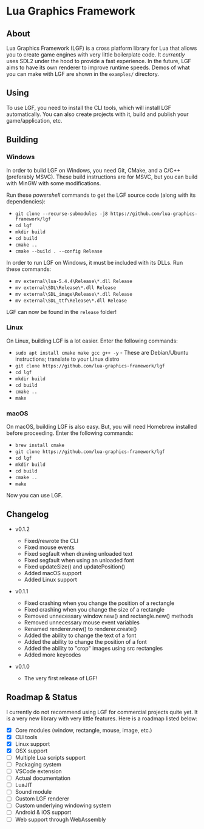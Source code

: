 # Lua Graphics Framework

## **About**

Lua Graphics Framework (LGF) is a cross platform library for Lua that allows you to create game engines with very little boilerplate code. It _currently_ uses SDL2 under the hood to provide a fast experience. In the future, LGF aims to have its own renderer to improve runtime speeds. Demos of what you can make with LGF are shown in the `examples/` directory.

## **Using**

To use LGF, you need to install the CLI tools, which will install LGF automatically. You can also create projects with it, build and publish your game/application, etc.

## **Building**

### **Windows**

In order to build LGF on Windows, you need Git, CMake, and a C/C++ (preferably MSVC). These build instructions are for MSVC, but you can build with MinGW with some modifications.

Run these _powershell_ commands to get the LGF source code (along with its dependencies):

- `git clone --recurse-submodules -j8 https://github.com/lua-graphics-framework/lgf`
- `cd lgf`
- `mkdir build`
- `cd build`
- `cmake ..`
- `cmake --build . --config Release`

In order to run LGF on Windows, it must be included with its DLLs. Run these commands:

- `mv external\lua-5.4.4\Release\*.dll Release`
- `mv external\SDL\Release\*.dll Release`
- `mv external\SDL_image\Release\*.dll Release`
- `mv external\SDL_ttf\Release\*.dll Release`

LGF can now be found in the `release` folder!

### **Linux**

On Linux, building LGF is a lot easier. Enter the following commands:

- `sudo apt install cmake make gcc g++ -y` - These are Debian/Ubuntu instructions; translate to your Linux distro
- `git clone https://github.com/lua-graphics-framework/lgf`
- `cd lgf`
- `mkdir build`
- `cd build`
- `cmake ..`
- `make`

### **macOS**

On macOS, building LGF is also easy. But, you will need Homebrew installed before proceeding. Enter the following commands:

- `brew install cmake`
- `git clone https://github.com/lua-graphics-framework/lgf`
- `cd lgf`
- `mkdir build`
- `cd build`
- `cmake ..`
- `make`

Now you can use LGF.

## **Changelog**

- v0.1.2

  - Fixed/rewrote the CLI
  - Fixed mouse events
  - Fixed segfault when drawing unloaded text
  - Fixed segfault when using an unloaded font
  - Fixed updateSize() and updatePosition()
  - Added macOS support
  - Added Linux support

- v0.1.1

  - Fixed crashing when you change the position of a rectangle
  - Fixed crashing when you change the size of a rectangle
  - Removed unnecessary window.new() and rectangle.new() methods
  - Removed unnecessary mouse event variables
  - Renamed renderer.new() to renderer.create()
  - Added the ability to change the text of a font
  - Added the ability to change the position of a font
  - Added the ability to "crop" images using src rectangles
  - Added more keycodes

- v0.1.0
  - The very first release of LGF!

## **Roadmap & Status**

I currently do not recommend using LGF for commercial projects quite yet. It is a very new library with very little features. Here is a roadmap listed below:

- [x] Core modules (window, rectangle, mouse, image, etc.)
- [x] CLI tools
- [x] Linux support
- [x] OSX support
- [ ] Multiple Lua scripts support
- [ ] Packaging system
- [ ] VSCode extension
- [ ] Actual documentation
- [ ] LuaJIT
- [ ] Sound module
- [ ] Custom LGF renderer
- [ ] Custom underlying windowing system
- [ ] Android & iOS support
- [ ] Web support through WebAssembly
